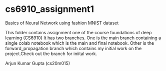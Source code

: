# cs6910_assignment1
Basics of Neural Network using fashion MNIST dataset

This folder contains assignment one of the course foundations of deep learning  (CS6910)
It has two branches.
One is the main branch containing a single colab notebook which is the main and final notebook.
Other is the forward_propagation branch which contains my initial work on the project.Check out the branch for iniital work. 

Arjun Kumar Gupta (cs20m015)
